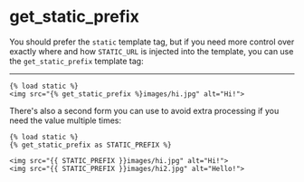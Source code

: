 # get_static_prefix

You should prefer the `static` template tag, but if you need more control over exactly where and how `STATIC_URL` is injected into the template, you can use the `get_static_prefix` template tag:

---

```htmldjango
{% load static %}
<img src="{% get_static_prefix %}images/hi.jpg" alt="Hi!">
```

There's also a second form you can use to avoid extra processing if you need the value multiple times:

```htmldjango
{% load static %}
{% get_static_prefix as STATIC_PREFIX %}

<img src="{{ STATIC_PREFIX }}images/hi.jpg" alt="Hi!">
<img src="{{ STATIC_PREFIX }}images/hi2.jpg" alt="Hello!">
```
